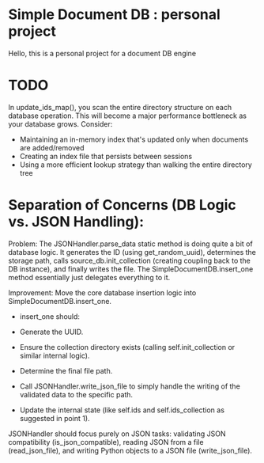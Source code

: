 # Simple Document DB : personal project

Hello, this is a personal project for a document DB engine



#  TODO

In update_ids_map(), you scan the entire directory structure on each database operation. This will become a major performance bottleneck as your database grows. Consider:

- Maintaining an in-memory index that's updated only when documents are added/removed
- Creating an index file that persists between sessions
- Using a more efficient lookup strategy than walking the entire directory tree


# Separation of Concerns (DB Logic vs. JSON Handling):

Problem: The JSONHandler.parse_data static method is doing quite a bit of database logic. It generates the ID (using get_random_uuid), determines the storage path, calls source_db.init_collection (creating coupling back to the DB instance), and finally writes the file. The SimpleDocumentDB.insert_one method essentially just delegates everything to it.

Improvement: Move the core database insertion logic into SimpleDocumentDB.insert_one.

- insert_one should:

- Generate the UUID.

- Ensure the collection directory exists (calling self.init_collection or similar internal logic).

- Determine the final file path.

- Call JSONHandler.write_json_file to simply handle the writing of the validated data to the specific path.

 - Update the internal state (like self.ids and self.ids_collection as suggested in point 1).

JSONHandler should focus purely on JSON tasks: validating JSON compatibility (is_json_compatible), reading JSON from a file (read_json_file), and writing Python objects to a JSON file (write_json_file).